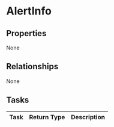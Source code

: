 # AlertInfo



## Properties
None

## Relationships
None


## Tasks

| Task		   | Return Type	|Description|
|:---------------|:--------|:----------|
